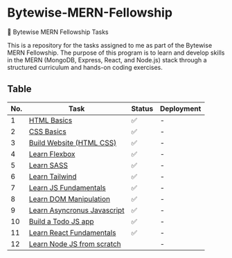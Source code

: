 # Bytewise-MERN-Fellowship

🚀 Bytewise MERN Fellowship Tasks

This is a repository for the tasks assigned to me as part of the Bytewise MERN Fellowship. The purpose of this program is to learn and develop skills in the MERN (MongoDB, Express, React, and Node.js) stack through a structured curriculum and hands-on coding exercises.

## Table

| No. | Task                                                                    | Status | Deployment |
| --- | ----------------------------------------------------------------------- | ------ | ---------- |
| 1   | [HTML Basics](https://youtu.be/UB1O30fR-EE)                             | ✅     | -          |
| 2   | [CSS Basics](https://youtu.be/yfoY53QXEnI)                              | ✅     | -          |
| 3   | [Build Website (HTML CSS)](https://www.youtube.com/watch?v=lvYnfMOUOJY) | ✅     | -          |
| 4   | [Learn Flexbox](https://www.youtube.com/watch?v=3YW65K6LcIA)            | ✅     | -          |
| 5   | [Learn SASS](https://www.youtube.com/watch?v=_a5j7KoflTs)               | ✅     | -          |
| 6   | [Learn Tailwind](https://www.youtube.com/watch?v=dFgzHOX84xQ&t=336s)    | ✅     | -          |
| 7   | [Learn JS Fundamentals](https://youtu.be/XIOLqoPHCJ4)                   | ✅     | -          |
| 8   | [Learn DOM Manipulation](https://www.youtube.com/watch?v=5fb2aPlgoys)   | ✅     | -          |
| 9   | [Learn Asyncronus Javascript](https://youtu.be/ZYb_ZU8LNxs)             | ✅     | -          |
| 10  | [Build a Todo JS app](https://youtu.be/y71CdVq5SvI)                     | ✅     | -          |
| 11  | [Learn React Fundamentals](https://youtu.be/w7ejDZ8SWv8)                | ✅     | -          |
| 12  | [Learn Node JS from scratch](https://youtu.be/f2EqECiTBL8)              |        | -          |
